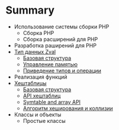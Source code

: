 # Summary

* Использование системы сборки PHP
   * Cборка PHP
   * Сборка расширений для PHP
* Разработка раширений для PHP
* [Тип данных Zval](tip_dannih_zval/README.md)
   * [Базовая структура](tip_dannih_zval/bazovaya_struktura.md)
   * [Управление памятью](tip_dannih_zval/upravlenie_pamyatyu.md)
   * [Приведение типов и операции](tip_dannih_zval/privedenie_tipov_i_operatsii.md)
* Реализация функций
* [Хештаблицы](heshtablitsi/README.md)
   * [Базовая структура](heshtablitsi/bazovaya_struktura.md)
   * [API хештаблиц](heshtablitsi/api_heshtablits.md)
   * [Symtable and array API](heshtablitsi/symtable_and_array_api)
   * [Алгоритм хеширования и коллизии](heshtablitsi/algoritm_heshirovaniya_i_kollizii)
* Классы и объекты
   * Простые классы

